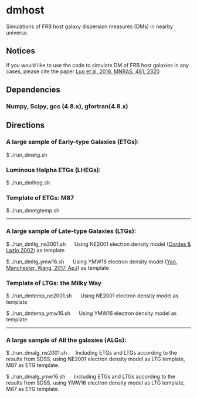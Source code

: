 # dmhost

Simulations of FRB host galaxy dispersion measures (DMs) in nearby universe.

## Notices

If you would like to use the code to simulate DM of FRB host galaxies in any cases, please cite the paper [Luo et al. 2018, MNRAS, 481, 2320](http://adsabs.harvard.edu/abs/2018MNRAS.481.2320L)

## Dependencies

### Numpy, Scipy, gcc (4.8.x), gfortran(4.8.x)

## Directions

### A large sample of Early-type Galaxies (ETGs):

$ ./run_dmetg.sh

### Luminous Halpha ETGs (LHEGs):

$ ./run_dmlheg.sh

### Template of ETGs: M87

$ ./run_dmetgtemp.sh

-----------------------------------------------------

### A large sample of Late-type Galaxies (LTGs):

$ ./run_dmltg_ne2001.sh  &nbsp;&nbsp;&nbsp;&nbsp;   Using NE2001 electron density model ([Cordes & Lazio 2002](http://adsabs.harvard.edu/cgi-bin/bib_query?arXiv:astro-ph/0207156)) as template

$ ./run_dmltg_ymw16.sh  &nbsp;&nbsp;&nbsp;&nbsp;   Using YMW16 electron density model ([Yao, Manchester, Wang, 2017, ApJ](http://adsabs.harvard.edu/cgi-bin/bib_query?arXiv:1610.09448)) as template

### Template of LTGs: the Milky Way

$ ./run_dmtemp_ne2001.sh &nbsp;&nbsp;&nbsp;&nbsp;  Using NE2001 electron density model as template

$ ./run_dmtemp_ymw16.sh &nbsp;&nbsp;&nbsp;&nbsp;  Using YMW16 electron density model as template

-----------------------------------------------------

### A large sample of All the galaxies (ALGs):

$ ./run_dmalg_ne2001.sh  &nbsp;&nbsp;&nbsp;&nbsp; Including ETGs and LTGs according to the results from SDSS, using NE2001 electron density model as LTG template, M87 as ETG template. 

$ ./run_dmalg_ymw16.sh  &nbsp;&nbsp;&nbsp;&nbsp; Including ETGs and LTGs according to the results from SDSS, using YMW16 electron density model as LTG template, M87 as ETG template. 


